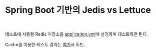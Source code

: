 # Spring Boot 기반의 Jedis vs Lettuce

<br>

테스트에 사용될 Redis 저장소를 [application.yml](./src/main/resources/application.yml)에 설정하여 테스트하면 된다.

Cache를 이용한 테스트 결과는 [여기](https://github.com/binghe819/TIL/blob/master/Spring/Redis/jedis%20vs%20lettuce%20-%20%EC%BA%90%EC%8B%B1/jedis%20vs%20lettuce%20-%20%EC%BA%90%EC%8B%B1.md#1-2-custom-setting-pool-size---128)서 확인.


